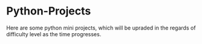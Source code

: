# Python-Projects
Here are some python mini projects, which will be upraded in the regards of difficulty level as the time progresses.
